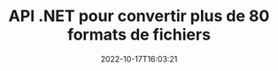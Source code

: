 ---
############################# Static ############################
layout: "product"
date: 2022-10-17T16:03:21
draft: false

product: "Conversion"
product_tag: "conversion"
platform: .NET
platform_tag: net

############################# Head ############################
head_title: "C# API de conversion de documents .NET | Convertir PDF Word Excel PPTX HTML Images"
head_description: "C# API de conversion de documents .NET. Convertir PDF Word DOC DOCX, feuilles de calcul Excel PPT PPTX, HTML, PSD, MPT MPP, e-mail MSG EMLX, AutoCAD et formats de fichiers image."

############################# Header ############################
title: "API .NET pour convertir plus de 80 formats de fichiers"
description: "API simple pour intégrer la fonctionnalité de conversion de documents et d'images dans les applications .NET sans installer de logiciel externe."
button:
    enable: true
    icon: "fas fa-arrow-down"
    label: "Télécharger la version d'essai gratuite"
    link: "https://downloads.groupdocs.com/conversion/net"

############################# SubMenu ############################
submenu:
    enable: true
    
    left:
        img_alt: "GroupDocs.Conversion for .NET"
        image: "https://www.groupdocs.cloud/templates/groupdocs/images/product-logos/groupdocs-conversion-net.png"
        product: "GroupDocs.Conversion"
        platform: ".NET"

    middle:
        button:
            # button loop
            - link: "#overview"
              text: "Aperçu"

            # button loop
            - link: "#features"
              text: "Fonctionnalités"

            # button loop
            - link: "#support"
              text: "Soutien"

            # button loop
            - link: "https://products.groupdocs.app/conversion"
              text: "Démo en direct"

            # button loop
            - link: "https://purchase.groupdocs.com/pricing/conversion/net"
              text: "Tarification"

    right:
        link_download: "https://downloads.groupdocs.com/conversion"
        link_learn: "https://docs.groupdocs.com/conversion/net/"
        link_buy: "https://purchase.groupdocs.com"

############################# Overview ############################
overview:
    enable: true
    content: |
      GroupDocs.Conversion for .NET offre un ensemble simple d'API, permettant aux développeurs de créer de puissantes applications de conversion de documents dans C#, ASP.NET et d'autres technologies liées à .NET. L'API GroupDocs.Conversion for .NET fournit une solution de conversion de fichiers rapide, efficace et fiable à vos utilisateurs finaux. Il prend en charge la réalisation de conversions précises parmi tous les formats de documents commerciaux courants, notamment : PDF, HTML, e-mail, documents Microsoft Word, feuilles de calcul Excel, présentations PowerPoint, Project, Photoshop, CorelDraw, AutoCAD, diagrammes, formats de fichiers d'image raster et bien d'autres. La bibliothèque de conversion de documents détecte automatiquement le format du document source et vous donne tout le contrôle pour convertir le document entier ou des pages spécifiques au format de sortie souhaité. Il est plus facile de remplacer les polices manquantes par celles que vous préférez et d'ajouter des filigranes de texte ou d'image à n'importe quelle page de document.

      GroupDocs.Conversion for .NET peut être utilisé pour développer des applications dans n'importe quel environnement de développement ciblant la plate-forme .NET. Il est compatible avec tous les langages basés sur .NET et prend en charge les systèmes d'exploitation populaires (Windows, Linux, MacOS) sur lesquels les frameworks Mono ou .NET (y compris .NET Core) peuvent être installés.
    tabs:
      enable: true
      
      ## TAB ONE ##
      tab_one:
        description: |
          Voici un aperçu de GroupDocs.Conversion for .NET :
        
        right:
          enable: true
          icon: "fab fa-html5"
          title: "Aperçu"
          content: |
            * Détection automatique du type de fichier
            * Convertir des documents
            * Convertir des présentations
            * Convertir des feuilles de calcul
            * Convertir des images raster
            * Convertir des documents PDF
            * Convertir d'autres formats
            * Appliquer un filigrane
            * Spécifiez le mot de passe du fichier
            * Personnaliser la conversion

      ## TAB TWO ##
      tab_two:
        description: |
          GroupDocs.Conversion for .NET prend en charge la conversion entre tous les [formats de fichiers de documents] populaires et couramment utilisés (https://docs.groupdocs.com/conversion/net/supported-document-formats/).

        left:
          enable: true
          table:
            # table loop
            - title: "Convertir à partir de :"
              content: |
                * **Documents** : DOC, DOCX, DOCM, DOT, DOTX, DOTM, RTF, TXT, ODT, OTT
                * **Feuilles de calcul** : XLS, XLSX, XLSM, XLSB, CSV, XLS2003, ODS, TSV, XLT, XLTX, XLTM, XLAM, FODS, SXC
                * **Présentations** : PPT, PPTX, PPS, PPSX, ODP, POT, POTX, POTM, PPTM, PPSM, FODP
                * **Images** : TIF, TIFF, JPG, JPEG, PNG, GIF, BMP, ICO, DIB, JPC, JPEG-LS, JPEG2000
                * **Portable** : PDF, XPS, OXPS, EPUB
                * **HTML** : HTM, HTML, MHTML
                * **Métafichiers** : EMZ, WMZ
                * **PhotoShop** : PSD
                * **Projet** : MPP, MPT, MPX
                * **Perspectives** : PST, OST
                * **Courriel** : MSG, EML, EMLX
                * **Diagrammes** : VSD, VSDX, VSDM, VSS, VSSM, VST, VSTM, VSX, VTX, VDW, VDX, SVG, SVGZ
                * **AutoCAD** : DXF, DWG, DWF, STL, IFC, DWT
                * **PostScript** : EPS, PS, PSL, CGM
                * **CorelDRAW** : CDR, CMX
                * **Autre** : VCF, PLT, LGS, OTG, MD, AI, LOG

        right:
          enable: true
          table:
            # table loop
            - title: "Convertir en:"
              content: |
                * **Documents** : DOC, DOCX, DOCM, DOT, DOTX, DOTM, RTF, TXT, ODT, OTT
                * **Feuilles de calcul** : XLS, XLSX, XLSM, XLSB, CSV, XLS2003, TSV, XLTX, ODS, XLAM, FODS, DIF, SXC
                * **Présentations** : PPT, PPTX, PPS, PPSX, ODP, POTX, POTM, PPTM, PPSM, FODP
                * **Images** : TIF, TIFF, JPG, JPEG, PNG, GIF, BMP, ICO, JPEG2000
                * **Métafichiers** : EMF, WMF, EMZ, WMZ
                * **Schémas** : SVGZ
                * **Portable** : PDF, XPS
                * **HTML** : HTM, HTML, MHTML
                * **Autre** : MD

      ## TAB THREE ##
      tab_three:
        description: |
          GroupDocs.Conversion for .NET prend en charge les systèmes d'exploitation, frameworks et gestionnaires de packages suivants :
      
        left:
          enable: true
          table:
            # table loop
            - icon: "fab fa-windows"
              title: "Systèmes d'exploitation"
              content: |
                Windows Desktop, Windows Server, Windows Azure, Linux, MacOS

            # table loop
            - icon: "fas fa-code"
              title: "Cadres pris en charge"
              content: |
                Frameworks: .NET Framework, .NET Standard, .NET Core, Mono

        right:
          enable: true
          table:
            # table loop
            - icon: "fas fa-box"
              title: "Directeur chargé d'emballage"
              content: |
                Nuget

            # table loop
            - icon: "fas fa-tools"
              title: "Directeur chargé d'emballage"
              content: |
                Microsoft Visual Studio, Xamarin, MonoDevelop

############################# Features ############################
features:
    enable: true
    title: "Fonctionnalités de GroupDocs.Conversion for .NET"

    feature:
      # feature loop
      - icon: "fas fa-copy"
        content: "Intégration facile et licences limitées"

      # feature loop
      - icon: "fas fa-eye"
        content: "Définir l'option de zoom par défaut lors de la conversion en mots, diapositives ou cellules"

      # feature loop
      - icon: "fas fa-bolt"
        content: "Convertir vers/à partir de tous les formats d'image raster populaires et attribuer le DPI, la hauteur et la largeur de l'image"
      
      # feature loop
      - icon: "fas fa-file-powerpoint"
        content: "Convertir un PDF et une image en niveaux de gris et linéariser un document PDF pour le Web"

      # feature loop
      - icon: "fas fa-code"
        content: "Spécifiez le niveau de signet, le niveau d'en-tête et le niveau développé dans la conversion Word vers PDF/XPS"

      # feature loop
      - icon: "fas fa-cloud"
        content: "Configurer et placer le filigrane dans le document converti en arrière-plan pour l'afficher derrière le texte"

      # feature loop
      - icon: "fas fa-remove-format"
        content: "Rendre l'en-tête de l'e-mail lors de la conversion à partir d'un e-mail"

      # feature loop
      - icon: "fas fa-comment-slash"
        content: "Définissez des répertoires de polices personnalisés et chargez/remplacez explicitement la police lors de la conversion de documents"

      # feature loop
      - icon: "fas fa-location-arrow"
        content: "Définir la police par défaut pour remplacer les polices manquantes pour la conversion des documents, des diapositives et des feuilles de calcul"

      # feature loop
      - icon: "fas fa-border-all"
        content: ""

      # feature loop
      - icon: "fas fa-wrench"
        content: "Convertir une feuille de calcul avec des lignes de grille et supprimer les commentaires des diapositives lors de la conversion"

      # feature loop
      - icon: "fas fa-columns"
        content: "Convertir des pages de document spécifiques au format PDF et convertir une plage de cellules spécifique dans des feuilles de calcul"

      # feature loop
      - icon: "fas fa-file-word"
        content: "Afficher les feuilles masquées et ignorer les lignes et les colonnes vides lors de la conversion des feuilles de calcul"

      # feature loop
      - icon: "fas fa-envelope"
        content: "Compter le nombre total de pages d'un document et définir le mot de passe sur un document non protégé lors de la conversion"

      # feature loop
      - icon: "fas fa-print"
        content: "Option pour supprimer les annotations et les fichiers intégrés du PDF"

      # feature loop
      - icon: "fas fa-file-archive"
        content: "Créer un balisage conforme à HTML 5 lors de la conversion en HTML"

      # feature loop
      - icon: "fas fa-lock"
        content: "Détecter automatiquement le type de source et renvoyer toutes les conversions possibles lors de la conversion à partir du flux"

      # feature loop
      - icon: "fas fa-file-code"
        content: "Possibilité de renvoyer chaque page dans un flux séparé lors de la conversion en PDF ou HTML"
      
      # feature loop
      - icon: "fas fa-fill-drip"
        content: "Afficher/Masquer le balisage, les commentaires et le suivi des modifications lors de la conversion à partir de Word"

      # feature loop
      - icon: "fas fa-file-excel"
        content: "Conversion DOCX en Tiff G3 avec option d'ombrage"

      # feature loop
      - icon: "fas fa-heading"
        content: "Convertir des mises en page spécifiques lors de la conversion à partir d'un document CAO"

      # feature loop
      - icon: "fas fa-project-diagram"
        content: "Nommage automatique lors de l'enregistrement d'un document converti dans un fichier"

      # feature loop
      - icon: "fas fa-cube"
        content: "Licences mesurées prises en charge pour être facturées en fonction de l'utilisation de l'API"

      # feature loop
      - icon: "fab fa-uncharted"
        content: "Convertir des diagrammes en formats de fichier de traitement de texte"
      
      # feature loop
      - icon: "fab fa-uncharted"
        content: "Ajouter des numéros de page lors de la conversion de HTML en document de traitement de texte"

      # feature loop
      - icon: "fab fa-uncharted"
        content: "Convertir des documents XML en n'importe quel format sans transformation"

      # feature loop
      - icon: "fab fa-uncharted"
        content: "Surveiller la progression de la conversion des fichiers (début, fin) directement à partir de l'application côté client"

    more_feature:
      # more_feature_loop
      - title: "Convertissez facilement les formats de documents"
        content: |
          À l'aide de GroupDocs.Conversion for .NET, la conversion du format de fichier de document est très simple. L'exemple suivant vous montre comment convertir un fichier PDF en un fichier DOC en utilisant C# :  
            
          {features.more_feature.step1} 
          {features.more_feature.step2} 
          {features.more_feature.step3} 
            
          ```csharp    
           // Charger le fichier source DOCX pour la conversion
          var converter = new GroupDocs.Conversion.Converter("input.docx");
          // Préparer les options de conversion pour le format cible PDF
          var convertOptions = converter.GetPossibleConversions()["pdf"].ConvertOptions;
          // Convertir au format PDF
          converter.Convert("output.pdf", convertOptions);
          ```
            
      # more_feature_loop
      - title: "Conversion aux formats d'image"
        content: "GroupDocs.Conversion for .NET peut être utilisé pour développer des applications dans n'importe quel environnement de développement ciblant la plate-forme .NET. Il est compatible avec tous les langages basés sur .NET et prend en charge les systèmes d'exploitation populaires (Windows, Linux, MacOS) sur lesquels les frameworks Mono ou .NET (y compris .NET Core) peuvent être installés."

      # more_feature_loop
      - title: "Prend en charge divers types de formats PDF"
        content: |
          L'API GroupDocs.Conversion for .NET prend en charge la conversion de documents vers les types/formats PDF suivants :  
            
          * PdfA_1A
          * PdfA_1B
          * PdfA_2A
          * PdfA_3A
          * PdfA_2B
          * PdfA_2U
          * PdfA_3B
          * PdfA_3U
          * v1_3
          * v1_4
          * v1_5
          * v1_6
          * v1_7
          * PdfX_1A
          * PdfX3

############################# Support ############################
support:
    enable: true

############################# Solutions ############################
solutions:
    enable: true
    title: "GroupDocs.Conversion propose des API de conversion de documents pour d'autres environnements de développement populaires"

    solution:
        # solution loop
        - img_alt: "GroupDocs.Conversion pour Java"
          image: "https://www.groupdocs.cloud/templates/groupdocs/images/product-logos/groupdocs-conversion-java.png"
          product: "GroupDocs.Conversion"
          platform: "Java"
          link: "/conversion/java/"

############################# Back to top ###############################
back_to_top:
  enable: true
---